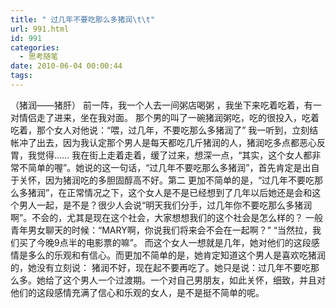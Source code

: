 ```yaml
---
title: " 过几年不要吃那么多猪润\t\t"
url: 991.html
id: 991
categories:
  - 思考随笔
date: 2010-06-04 00:00:44
tags:
---
```


（猪润——猪肝） 前一阵，我一个人去一间粥店喝粥 ，我坐下来吃着吃着，有一对情侣走了进来，坐在我对面。 那个男的叫了一碗猪润粥吃，吃的很投入，吃着吃着，那个女人对他说：“喂，过几年，不要吃那么多猪润了” 我一听到，立刻结帐冲了出去，因为我认定那个男人是每天都吃几斤猪润的人，猪润吃多点都恶心反胃，我觉得…… 我在街上走着走着，缓了过来，想深一点，“其实，这个女人都非常不简单的喔”。她说的这一句话，“过几年不要吃那么多猪润”，首先肯定是出自于关怀，因为猪润吃的多胆固醇高不好。第二 更加不简单的是，“过几年不要吃那么多猪润”，在正常情况之下，这个女人是不是已经想到了几年以后她还是会和这个男人一起，是不是？很少人会说“明天我们分手，过几年你不要吃那么多猪润啊”。不会的，尤其是现在这个社会，大家想想我们的这个社会是怎么样的？ 一般青年男女聊天的时候：“MARY啊，你说我们将来会不会在一起啊？” “当然拉，我们买了今晚9点半的电影票的嘛”。 而这个女人一想就是几年，她对他们的这段感情是多么的乐观和有信心。而更加不简单的是，她肯定知道这个男人是喜欢吃猪润的，她没有立刻说： 猪润不好，现在起不要再吃了。她只是说：过几年不要吃那么多。她给了这个男人一个过渡期。一个对自己男朋友，如此关怀，细致，并且对他们的这段感情充满了信心和乐观的女人，是不是挺不简单的呢。